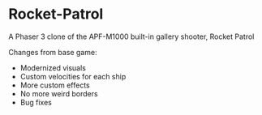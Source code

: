 # Rocket-Patrol
A Phaser 3 clone of the APF-M1000 built-in gallery shooter, Rocket Patrol

Changes from base game:
- Modernized visuals
- Custom velocities for each ship
- More custom effects
- No more weird borders
- Bug fixes

